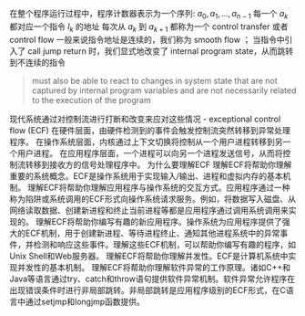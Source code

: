 在整个程序运行过程中，程序计数器表示为一个序列: $a_0, a_1, ..., a_{n-1}$
每一个 $a_k$ 都对应一个指令 $I_k$ 的地址
每次从 $a_k$ 到 $a_{k+1}$ 都称为一个 control transfer 或者 control flow
一般来说指令地址是连续的，我们称为 smooth flow ； 当指令中引入了 call jump return 时，我们显式地改变了 internal program state，从而跳转到不连续的指令
> must also be able to react to changes in system state that are not captured by internal program variables and are not necessarily related to the execution of the program  

现代系统通过对控制流进行打断和改变来应对这些情况 - exceptional control flow (ECF)
在硬件层面，由硬件检测到的事件会触发控制流突然转移到异常处理程序。
在操作系统层面，内核通过上下文切换将控制从一个用户进程转移到另一个用户进程。
在应用程序层面，一个进程可以向另一个进程发送信号，从而将控制流转移到接收方的信号处理程序中。
为什么要理解ECF
理解ECF将帮助你理解重要的系统概念。ECF是操作系统用于实现输入/输出、进程和虚拟内存的基本机制。
理解ECF将帮助你理解应用程序与操作系统的交互方式。应用程序通过一种称为陷阱或系统调用的ECF形式向操作系统请求服务。例如，将数据写入磁盘、从网络读取数据、创建新进程和终止当前进程等都是应用程序通过调用系统调用来实现的。
理解ECF将帮助你编写有趣的新应用程序。操作系统为应用程序提供了强大的ECF机制，用于创建新进程、等待进程终止、通知其他进程系统中的异常事件，并检测和响应这些事件。理解这些ECF机制，可以帮助你编写有趣的程序，如Unix Shell和Web服务器。
理解ECF将帮助你理解并发性。ECF是计算机系统中实现并发性的基本机制。
理解ECF将帮助你理解软件异常的工作原理。诸如C++和Java等语言通过try、catch和throw语句提供软件异常机制。软件异常允许程序在出现错误条件时进行非局部跳转。非局部跳转是应用程序级别的ECF形式，在C语言中通过setjmp和longjmp函数提供。